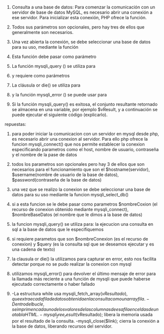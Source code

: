 1) Consulta a una base de datos: Para comenzar la comunicación con un servidor de base de datos MySQL, es necesario abrir una conexión a ese servidor. Para inicializar esta conexión, PHP ofrece la función.

2) Todos sus parámetros son opcionales, pero hay tres de ellos que generalmente son necesarios.

3) Una vez abierta la conexión, se debe seleccionar una base de datos para su uso, mediante la función 

4) Esta función debe pasar como parámetro 

5) La función mysqli_query () se utiliza para

6) y requiere como parámetros

7) La cláusula or die() se utiliza para

8) y la función mysqli_error () se puede usar para

9) Si la función mysqli_query() es exitosa, el conjunto resultante retornado se almacena en una variable, por ejemplo
$vResult, y a continuación se puede ejecutar el siguiente código (explicarlo).


repuestas:

1) para poder iniciar la comunicacion con un servidor en mysql desde php, es necesario abrir una conexion al servidor. Para ello php ofrece la funcion mysqli_connect() que nos permite establecer la conexion especificando parametros como el host, nombre de usuario, contraseña y el nombre de la pase de datos 

2) todos los parametros son opcionales pero hay 3 de ellos que son necesarios para el funcionamiento que son el $hostname(servidor), $username(nombre de usuario de la base de datos), $password(contraseña de la base de datos)

3) una vez que se realizo la conexion se debe seleccionar una base de datos para su uso mediante la funcion mysqli_select_db()

4) si a esta funcion se le debe pasar como parametros $nombreCoxion (el recurso de conexion obtenido mediante mysqli_connect), $nombreBaseDatos (el nombre que le dimos a la base de datos)

5) la funcion mysqli_query() se utiliza para: la ejecucion una consulta en sql a la base de datos que le especifiquemos 

6) si requiere parametos que son $nombreConexion (es el recurso de conexion) y $query (es la consulta sql que se deseamos ejecutar y es una cadena de texto)

7) la clausula or die() la utilizamos para capturar en error, esto nos  facilita detectar porque no se pudo realizar la conexion con mysql

8) utilizamos mysqli_error() para devolver el último mensaje de error para la llamada más reciente a una función de mysqli que puede haberse ejecutado correctamente o haber fallado

9) -La estructura while usa mysqli_fetch_array($vResultado), que extrae cada fila de datos obtenida en la consulta como un array fila.      -Dentro del bucle, se imprimen cada uno de los valores de las columnas de esa fila en celdas de una tabla HTML. -mysqli_free_result($vResultado); libera la memoria usada por el resultado de la consulta.
-mysqli_close($link); cierra la conexión a la base de datos, liberando recursos del servidor.